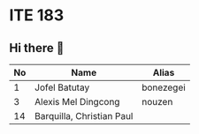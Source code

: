 # ITE 183 
## Hi there 👋

| No      | Name         | Alias       |
|---------|--------------|-------------|
| 1       |Jofel Batutay | bonezegei   | 
| 3       |Alexis Mel Dingcong | nouzen   |
| 14     | Barquilla, Christian Paul
